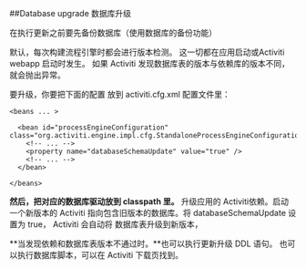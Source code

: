 ##Database upgrade 数据库升级

在执行更新之前要先备份数据库（使用数据库的备份功能）

默认，每次构建流程引擎时都会进行版本检测。 这一切都在应用启动或Activiti webapp 启动时发生。 如果 Activiti 发现数据库表的版本与依赖库的版本不同， 就会抛出异常。

要升级，你要把下面的配置 放到 activiti.cfg.xml 配置文件里：
 
	<beans ... >
	
	  <bean id="processEngineConfiguration" class="org.activiti.engine.impl.cfg.StandaloneProcessEngineConfiguration">
	    <!-- ... -->
	    <property name="databaseSchemaUpdate" value="true" />    
	    <!-- ... -->
	  </bean>
	
	</beans>

**然后，把对应的数据库驱动放到 classpath 里。** 升级应用的 Activiti依赖。启动一个新版本的 Activiti 指向包含旧版本的数据库。将 databaseSchemaUpdate 设置为 true， Activiti 会自动将
数据库表升级到新版本， 

**当发现依赖和数据库表版本不通过时。**也可以执行更新升级 DDL 语句。 也可以执行数据库脚本，可以在 Activiti 下载页找到。


